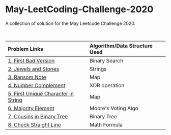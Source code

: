 # May-LeetCoding-Challenge-2020

A collection of solution for the May Leetcode Challenge 2020.

<br />


| Problem Links | Algorithm/Data Structure Used |
| :--- | :--- |
| [1. First Bad Version](https://leetcode.com/explore/featured/card/may-leetcoding-challenge/534/week-1-may-1st-may-7th/3316/) | Binary Search |
| [2. Jewels and Stones](https://leetcode.com/explore/featured/card/may-leetcoding-challenge/534/week-1-may-1st-may-7th/3317/) | Strings |
| [3. Ransom Note](https://leetcode.com/explore/featured/card/may-leetcoding-challenge/534/week-1-may-1st-may-7th/3318/) | Map |
| [4. Number Complement](https://leetcode.com/explore/featured/card/may-leetcoding-challenge/534/week-1-may-1st-may-7th/3319/) | XOR operation |
| [5. First Unique Character in String](https://leetcode.com/explore/featured/card/may-leetcoding-challenge/534/week-1-may-1st-may-7th/3320/) | Map |
| [6. Majority Element](https://leetcode.com/explore/featured/card/may-leetcoding-challenge/534/week-1-may-1st-may-7th/3321/) | Moore's Voting Algo |
| [7. Cousins in Binary Tree](https://leetcode.com/explore/featured/card/may-leetcoding-challenge/534/week-1-may-1st-may-7th/3322/) | Binary Tree |
| [8. Check Straight Line](https://leetcode.com/explore/featured/card/may-leetcoding-challenge/535/week-2-may-8th-may-14th/3323/) | Math Formula |


